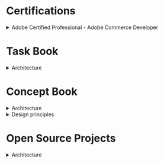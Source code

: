 # Certifications
<Details>
    <summary>Adobe Certified Professional - Adobe Commerce Developer</summary>
    <ol>
      <li>
        <Details>
        <summary>Section 1: Magento Architecture & Customization Techniques (33%)</summary>
          <Details>
            <summary>1.1 Describe the Magento module-based architecture</summary>
              <a href="#/catalog/create-custom-product-option-type.md" alt="Add Custom Product Option Type">Add Custom Product Option Type</a>
          </Details>
        </Details>    
      </li>
    </ol>
</Details>

# Task Book
  <Details>
    <summary>Architecture</summary>
    <Details>
      <summary>Section 1: Magento Architecture & Customization Techniques (33%)</summary>
        - Section 1: Magento Architecture & Customization Techniques (33%)
          <Details>
            <summary>Section 1: Magento Architecture & Customization Techniques (33%)</summary>
              <a href="#/catalog/create-custom-product-option-type.md" alt="Add Custom Product Option Type">Add Custom Product Option Type</a>
          </Details>
    </Details>  
  </Details>

# Concept Book
  <Details>
    <summary>Architecture</summary>
      <Details>
        <summary>Section 1: Magento Architecture & Customization Techniques (33%)</summary>
      </Details>
  </Details>
  <Details>
  <summary>Design principles</summary>
  <ol>
      <li>
        <Details>
        <summary>Magento follows the principles of 12-factor application</summary>
          <ul>
            <li><a href="https://12factor.net/codebase" alt="codebase">Codebase <br/><small>One codebase tracked in revision control, many deploys</small></a></li>
            <li><a href="https://12factor.net/dependencies" alt="dependencies">Dependencies <br/><small>Explicitly declare and isolate dependencies</small></a></li>
            <li><a href="https://12factor.net/config" alt="config">Config <br/><small>Store config in the environment</small></a></li>
            <li><a href="https://12factor.net/backing-services" alt="backing-services">Backing services <br/><small>Treat backing services as attached resources</small></a></li>
            <li><a href="https://12factor.net/build-release-run" alt="build-release-run">Build, release, run <br/><small>Strictly separate build and run stages</small></a></li>
            <li><a href="https://12factor.net/processes" alt="processes">Processes <br/><small>Execute the app as one or more stateless processes</small></a></li>
            <li><a href="https://12factor.net/port-binding" alt="port-binding">Port binding <br/><small>Export services via port binding</small></a></li>
            <li><a href="https://12factor.net/concurrency" alt="concurrency">Concurrency <br/><small>Scale out via the process model</small></a></li>
            <li><a href="https://12factor.net/disposability" alt="disposability">Disposability <br/><small>Maximize robustness with fast startup and graceful shutdown</small></a></li>
            <li><a href="https://12factor.net/dev-prod-parity" alt="dev-prod-parity">Dev/prod parity <br/><small>Keep development, staging, and production as similar as possible</small></a></li>
            <li><a href="https://12factor.net/logs" alt="logs">Logs <br/><small>Treat logs as event streams</small></a></li>
            <li><a href="https://12factor.net/admin-processes" alt="admin-processes">Admin processes <br/><small>Run admin/management tasks as one-off processes</small></a></li>
          </ul>
        </Details>
      </li>
  </ol>
  </Details>
 
# Open Source Projects
<Details>
    <summary>Architecture</summary>
    <Details>
    <summary>Section 1: Magento Architecture & Customization Techniques (33%)</summary>
    </Details>
</Details>
